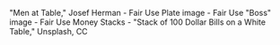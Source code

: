 "Men at Table," Josef Herman - Fair Use
Plate image - Fair Use
"Boss" image - Fair Use
Money Stacks - "Stack of 100 Dollar Bills on a White Table," Unsplash, CC
